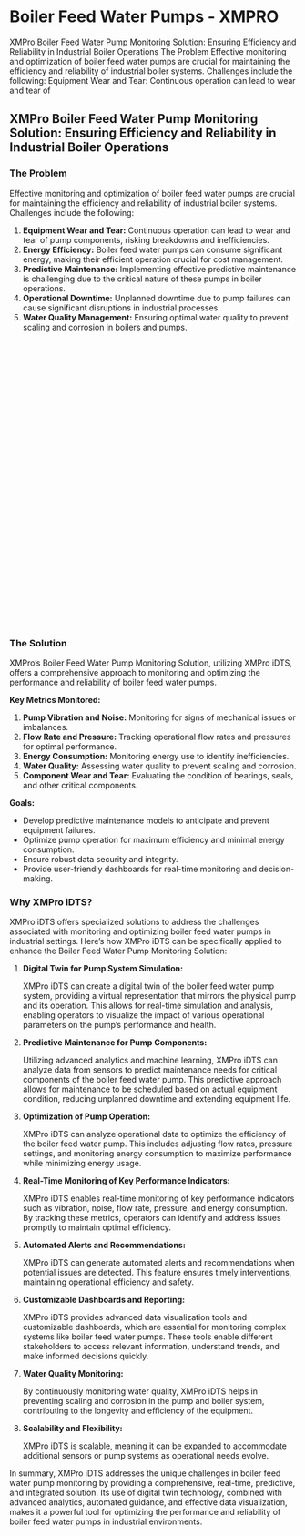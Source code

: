 # Boiler Feed Water Pumps - XMPRO


<div class="portfolio-top">

<div class="row page-wrapper">

<div class="large-12 col mb-0 pb-0">

<div class="portfolio-summary entry-summary">

<div class="row">

<div class="col col-fit pb-0">
XMPro Boiler Feed Water Pump Monitoring Solution: Ensuring Efficiency and Reliability in Industrial Boiler Operations The Problem Effective monitoring and optimization of boiler feed water pumps are crucial for maintaining the efficiency and reliability of industrial boiler systems. Challenges include the following: Equipment Wear and Tear: Continuous operation can lead to wear and tear of
</div>
</div>
</div>
</div>
</div>

<div id="portfolio-content" role="main">

<div class="portfolio-inner">

<div class="row" id="row-758618113">

<div class="col small-12 large-12" id="col-82191566">

<div class="col-inner">

<div class="row" id="row-1226479080">

<div class="col small-12 large-12" id="col-2069881415">

<div class="col-inner">
<h2>XMPro Boiler Feed Water Pump Monitoring Solution: Ensuring Efficiency and Reliability in Industrial Boiler Operations</h2>
</div>
</div>
</div>

<div class="row" id="row-1225274291">

<div class="col medium-6 small-12 large-6" id="col-887829789">

<div class="col-inner">
<h3>The Problem</h3>
<p>Effective monitoring and optimization of boiler feed water pumps are crucial for maintaining the efficiency and reliability of industrial boiler systems. Challenges include the following:</p>
<ol>
<li><strong>Equipment Wear and Tear:</strong> Continuous operation can lead to wear and tear of pump components, risking breakdowns and inefficiencies.</li>
<li><strong>Energy Efficiency:</strong> Boiler feed water pumps can consume significant energy, making their efficient operation crucial for cost management.</li>
<li><strong>Predictive Maintenance:</strong> Implementing effective predictive maintenance is challenging due to the critical nature of these pumps in boiler operations.</li>
<li><strong>Operational Downtime:</strong> Unplanned downtime due to pump failures can cause significant disruptions in industrial processes.</li>
<li><strong>Water Quality Management:</strong> Ensuring optimal water quality to prevent scaling and corrosion in boilers and pumps.</li>
</ol>
</div>
</div>

<div class="col medium-6 small-12 large-6" id="col-1432870797">

<div class="col-inner">

<div class="banner has-hover" id="banner-1146078485">

<div class="banner-inner fill">

<div class="banner-bg fill">

<div class="bg fill bg-fill"></div>
</div>

<div class="banner-layers container">

<div class="fill banner-link"></div>

<div class="text-box banner-layer x50 md-x50 lg-x50 y50 md-y50 lg-y50 res-text" id="text-box-1805468123">

<div class="text-box-content text dark">

<div class="text-inner text-center">
</div>
</div>
<style>
#text-box-1805468123 {
  width: 60%;
}
#text-box-1805468123 .text-box-content {
  font-size: 100%;
}
</style>
</div>
</div>
</div>
<style>
#banner-1146078485 {
  padding-top: 500px;
}
#banner-1146078485 .bg.bg-loaded {
  background-image: url(https://xmpro.com/wp-content/uploads/2020/04/6.jpg);
}
</style>
</div>
</div>
</div>
</div>

<div class="row" id="row-1371424209">

<div class="col small-12 large-12" id="col-1541441462">

<div class="col-inner">
<h3>The Solution</h3>
<p>XMPro’s Boiler Feed Water Pump Monitoring Solution, utilizing XMPro iDTS, offers a comprehensive approach to monitoring and optimizing the performance and reliability of boiler feed water pumps.</p>
<p><strong>Key Metrics Monitored:</strong></p>
<ol>
<li><strong>Pump Vibration and Noise:</strong> Monitoring for signs of mechanical issues or imbalances.</li>
<li><strong>Flow Rate and Pressure:</strong> Tracking operational flow rates and pressures for optimal performance.</li>
<li><strong>Energy Consumption:</strong> Monitoring energy use to identify inefficiencies.</li>
<li><strong>Water Quality:</strong> Assessing water quality to prevent scaling and corrosion.</li>
<li><strong>Component Wear and Tear:</strong> Evaluating the condition of bearings, seals, and other critical components.</li>
</ol>
<p><strong>Goals:</strong></p>
<ul>
<li>Develop predictive maintenance models to anticipate and prevent equipment failures.</li>
<li>Optimize pump operation for maximum efficiency and minimal energy consumption.</li>
<li>Ensure robust data security and integrity.</li>
<li>Provide user-friendly dashboards for real-time monitoring and decision-making.</li>
</ul>
</div>
</div>
</div>
<h3>Why XMPro iDTS?</h3>
<p>XMPro iDTS offers specialized solutions to address the challenges associated with monitoring and optimizing boiler feed water pumps in industrial settings. Here’s how XMPro iDTS can be specifically applied to enhance the Boiler Feed Water Pump Monitoring Solution:</p>
<ol>
<li>
<p><strong>Digital Twin for Pump System Simulation:</strong></p>
<p>XMPro iDTS can create a digital twin of the boiler feed water pump system, providing a virtual representation that mirrors the physical pump and its operation. This allows for real-time simulation and analysis, enabling operators to visualize the impact of various operational parameters on the pump’s performance and health.</p></li>
<li>
<p><strong>Predictive Maintenance for Pump Components:</strong></p>
<p>Utilizing advanced analytics and machine learning, XMPro iDTS can analyze data from sensors to predict maintenance needs for critical components of the boiler feed water pump. This predictive approach allows for maintenance to be scheduled based on actual equipment condition, reducing unplanned downtime and extending equipment life.</p></li>
<li>
<p><strong>Optimization of Pump Operation:</strong></p>
<p>XMPro iDTS can analyze operational data to optimize the efficiency of the boiler feed water pump. This includes adjusting flow rates, pressure settings, and monitoring energy consumption to maximize performance while minimizing energy usage.</p></li>
<li>
<p><strong>Real-Time Monitoring of Key Performance Indicators:</strong></p>
<p>XMPro iDTS enables real-time monitoring of key performance indicators such as vibration, noise, flow rate, pressure, and energy consumption. By tracking these metrics, operators can identify and address issues promptly to maintain optimal efficiency.</p></li>
<li>
<p><strong>Automated Alerts and Recommendations:</strong></p>
<p>XMPro iDTS can generate automated alerts and recommendations when potential issues are detected. This feature ensures timely interventions, maintaining operational efficiency and safety.</p></li>
<li>
<p><strong>Customizable Dashboards and Reporting:</strong></p>
<p>XMPro iDTS provides advanced data visualization tools and customizable dashboards, which are essential for monitoring complex systems like boiler feed water pumps. These tools enable different stakeholders to access relevant information, understand trends, and make informed decisions quickly.</p></li>
<li>
<p><strong>Water Quality Monitoring:</strong></p>
<p>By continuously monitoring water quality, XMPro iDTS helps in preventing scaling and corrosion in the pump and boiler system, contributing to the longevity and efficiency of the equipment.</p></li>
<li>
<p><strong>Scalability and Flexibility:</strong></p>
<p>XMPro iDTS is scalable, meaning it can be expanded to accommodate additional sensors or pump systems as operational needs evolve.</p></li>
</ol>
<p>In summary, XMPro iDTS addresses the unique challenges in boiler feed water pump monitoring by providing a comprehensive, real-time, predictive, and integrated solution. Its use of digital twin technology, combined with advanced analytics, automated guidance, and effective data visualization, makes it a powerful tool for optimizing the performance and reliability of boiler feed water pumps in industrial environments.</p>
</div>
</div>
</div>
</div>
</div>
</div>